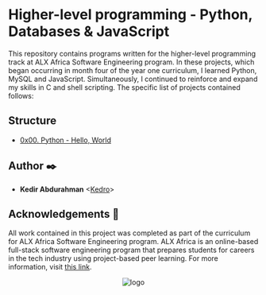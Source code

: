 # Higher-level programming - Python, Databases & JavaScript

This repository contains programs written for the higher-level programming
track at ALX Africa Software Engineering program. In these projects, which began occurring in month
four of the year one curriculum, I learned Python, MySQL and JavaScript.
Simultaneously, I continued to reinforce and expand my skills in C and shell
scripting. The specific list of projects contained follows:


## Structure

* [0x00. Python - Hello, World](./0x00-python-hello_world)

## Author :black_nib:

* **Kedir Abdurahman** <[Kedro](https://github.com/Keddo)>

## Acknowledgements :pray:

All work contained in this project was completed as part of the curriculum for
ALX Africa Software Engineering program. ALX Africa is an online-based full-stack software
engineering program that prepares students for careers in the tech industry
using project-based peer learning. For more information, visit
[this link](https://www.alxafrica.com/).

<p align="center">
  <img src="https://www.alxafrica.com/wp-content/uploads/2022/01/header-logo.png"
       alt="logo"
  >
</p>